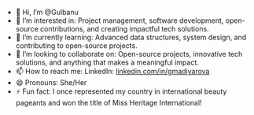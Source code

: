 - 👋 Hi, I’m @Gulbanu
- 👀 I’m interested in:
Project management, software development, open-source contributions, and creating impactful tech solutions.
- 🌱 I’m currently learning:
Advanced data structures, system design, and contributing to open-source projects.
- 💞️ I’m looking to collaborate on:
Open-source projects, innovative tech solutions, and anything that makes a meaningful impact.
- 📫 How to reach me:
LinkedIn: [linkedin.com/in/gmadiyarova](https://www.linkedin.com/in/gulbanu-r-m/) 
- 😄 Pronouns:
She/Her
- ⚡ Fun fact:
I once represented my country in international beauty pageants and won the title of Miss Heritage International!

<!---
gmadiyar00/gmadiyar00 is a ✨ special ✨ repository because its `README.md` (this file) appears on your GitHub profile.
You can click the Preview link to take a look at your changes.
--->
